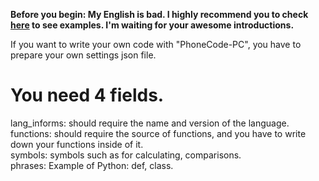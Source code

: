 **Before you begin: My English is bad. I highly recommend you to check [here](https://github.com/kim-yeon-gyu-exlock/Phone-Code-PC/Documents/jsonExamples) to see examples. I'm waiting for your awesome introductions.**

If you want to write your own code with "PhoneCode-PC", you have to prepare your own settings json file.

# You need 4 fields.
lang_informs: should require the name and version of the language.<br/>
functions: should require the source of functions, and you have to write down your functions inside of it.<br/>
symbols: symbols such as for calculating, comparisons.<br/>
phrases: Example of Python: def, class.<br/>
